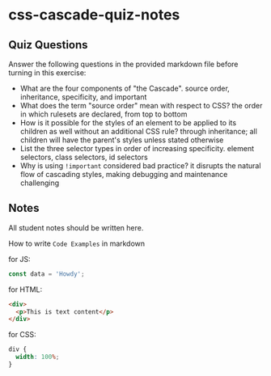 # css-cascade-quiz-notes

## Quiz Questions

Answer the following questions in the provided markdown file before turning in this exercise:

- What are the four components of "the Cascade".
  source order, inheritance, specificity, and important
- What does the term "source order" mean with respect to CSS?
  the order in which rulesets are declared, from top to bottom
- How is it possible for the styles of an element to be applied to its children as well without an additional CSS rule?
  through inheritance; all children will have the parent's styles unless stated otherwise
- List the three selector types in order of increasing specificity.
  element selectors, class selectors, id selectors
- Why is using `!important` considered bad practice?
  it disrupts the natural flow of cascading styles, making debugging and maintenance challenging

## Notes

All student notes should be written here.

How to write `Code Examples` in markdown

for JS:

```javascript
const data = 'Howdy';
```

for HTML:

```html
<div>
  <p>This is text content</p>
</div>
```

for CSS:

```css
div {
  width: 100%;
}
```
